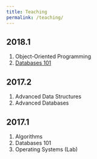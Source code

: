 ```yaml
---
title: Teaching
permalink: /teaching/
---
```


## 2018.1

1. Object-Oriented Programming
1. [Databases 101](/teaching/bd1)

## 2017.2

1. Advanced Data Structures
1. Advanced Databases

## 2017.1

1. Algorithms
1. Databases 101
1. Operating Systems (Lab)
